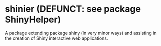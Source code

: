 shinier (DEFUNCT: see package ShinyHelper)
=======

A package extending package shiny (in very minor ways) and
assisting in the creation of Shiny interactive web applications.
